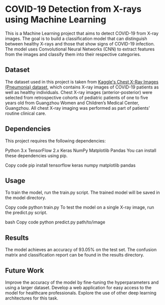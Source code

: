 # COVID-19 Detection from X-rays using Machine Learning
This is a Machine Learning project that aims to detect COVID-19 from X-ray images. The goal is to build a classification model that can distinguish between healthy X-rays and those that show signs of COVID-19 infection. The model uses Convolutional Neural Networks (CNN) to extract features from the images and classify them into their respective categories.

## Dataset
The dataset used in this project is taken from [Kaggle's Chest X-Ray Images (Pneumonia) dataset](https://www.kaggle.com/datasets/paultimothymooney/chest-xray-pneumonia), 
which contains X-ray images of COVID-19 patients as well as healthy individuals. Chest X-ray images (anterior-posterior) were selected from retrospective cohorts of pediatric patients of one to five years old from Guangzhou Women and Children’s Medical Center, Guangzhou. 
All chest X-ray imaging was performed as part of patients’ routine clinical care.

## Dependencies
This project requires the following dependencies:

Python 3.x
TensorFlow 2.x
Keras
NumPy
Matplotlib
Pandas
You can install these dependencies using pip.

Copy code
pip install tensorflow keras numpy matplotlib pandas
## Usage
To train the model, run the train.py script. The trained model will be saved in the model directory.

Copy code
python train.py
To test the model on a single X-ray image, run the predict.py script.

bash
Copy code
python predict.py path/to/image
## Results
The model achieves an accuracy of 93.05% on the test set. The confusion matrix and classification report can be found in the results directory.

## Future Work
Improve the accuracy of the model by fine-tuning the hyperparameters and using a larger dataset.
Develop a web application for easy access to the model for healthcare professionals.
Explore the use of other deep learning architectures for this task.
